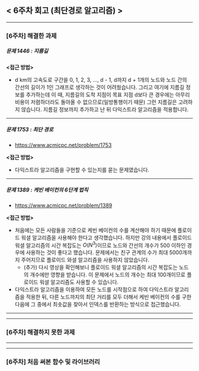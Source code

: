 
## < 6주차 회고 (최단경로 알고리즘) >
---
### [6주차] 해결한 과제
##### 문제 1446 : 지름길
**<접근 방법>**
  
- d km의 고속도로 구간을 0, 1, 2, 3, ..., d - 1, d까지 d + 1개의 노드와 노드 간의 간선의 길이가 1인 그래프로 생각하는 것이 어려웠습니다. 그리고 여기에 지름길 정보를 추가하는데 이 때, 지름길의 도착 지점이 목표 지점 d보다 큰 경우에는 아무리 비용이 저렴하더라도 돌아올 수 없으므로(일방통행이기 때문) 그런 지름길은 고려하지 않습니다. 지름길 정보까지 추가하고 난 뒤 다익스트라 알고리즘을 적용합니다.

---

##### 문제 1753 : 최단 경로
- https://www.acmicpc.net/problem/1753

**<접근 방법>**  
  
- 다익스트라 알고리즘을 구현할 수 있는지를 묻는 문제였습니다. 

---

##### 문제 1389 : 케빈 베이컨의 6단계 법칙
- https://www.acmicpc.net/problem/1389

**<접근 방법>**  
  
- 처음에는 모든 사람들을 기준으로 케빈 베이컨의 수를 계산해야 하기 때문에 플로이드 워셜 알고리즘을 사용해야 한다고 생각했습니다. 하지만 강의 내용에서 플로이드 워셜 알고리즘의 시간 복잡도는 $O(N^3)$이므로 노드와 간선의 개수가 500 이하인 경우에 사용하는 것이 좋다고 했습니다. 문제에서는 친구 관계의 수가 최대 5000개까지 주어지므로 플로이드 와셜 알고리즘을 사용하지 않았습니다.
    - (추가) 다시 영상을 확인해보니 플로이드 워셜 알고리즘의 시간 복잡도는 노드의 개수에만 영향을 받습니다. 이 문제에서 노드의 개수는 최대 100개이므로 플로이드 워셜 알고리즘도 사용할 수 있습니다.
- 다익스트라 알고리즘을 이용하여 모든 노드를 시작점으로 하여 다익스트라 알고리즘을 적용한 뒤, 다른 노드까지의 최단 거리를 모두 더해서 케빈 베이컨의 수를 구한 다음에 그 중에서 최솟값을 찾아서 인덱스를 반환하는 방식으로 접근했습니다.


---
---
### [6주차] 해결하지 못한 과제


---
---
### [6주차] 처음 써본 함수 및 라이브러리